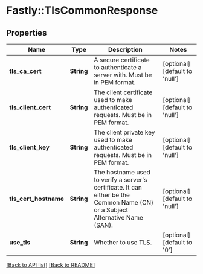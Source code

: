 # Fastly::TlsCommonResponse

## Properties

| Name | Type | Description | Notes |
| ---- | ---- | ----------- | ----- |
| **tls_ca_cert** | **String** | A secure certificate to authenticate a server with. Must be in PEM format. | [optional][default to &#39;null&#39;] |
| **tls_client_cert** | **String** | The client certificate used to make authenticated requests. Must be in PEM format. | [optional][default to &#39;null&#39;] |
| **tls_client_key** | **String** | The client private key used to make authenticated requests. Must be in PEM format. | [optional][default to &#39;null&#39;] |
| **tls_cert_hostname** | **String** | The hostname used to verify a server&#39;s certificate. It can either be the Common Name (CN) or a Subject Alternative Name (SAN). | [optional][default to &#39;null&#39;] |
| **use_tls** | **String** | Whether to use TLS. | [optional][default to &#39;0&#39;] |

[[Back to API list]](../../README.md#endpoints) [[Back to README]](../../README.md)


